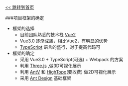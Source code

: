 [<< 跳转到首页](../index.md)

###项目框架的确定
  + 框架的选择
    + 目前团队熟悉的技术栈 [Vue2](https://v2.cn.vuejs.org/)
    + [Vue3.0](https://cn.vuejs.org/) 逐渐成熟，相比Vue2，有明显的优势
    + [TypeScript](https://www.tslang.cn/docs/home.html) 语言的盛行，对于提高代码可
  + 框架的确定
    + 采用 Vue3.0 + TypeScript(可选) + Webpack 的方案
    + 利用 [Three.js](http://www.webgl3d.cn/Three.js/) ,做3D可视化展示
    + 利用 [AntV](https://x6.antv.vision/zh/) 和 [HighTopo](https://www.hightopo.com/guide/guide/core/beginners/ht-beginners-guide.html)(要收费) 做2D可视化展示
    + 采用 [Ant Design](https://www.antdv.com/components/overview-cn/) 基础框架